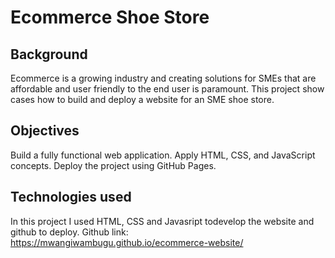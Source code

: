 # Ecommerce Shoe Store

## Background

Ecommerce is a growing industry and creating solutions for SMEs that are affordable and user friendly to the end user is paramount. This project show cases how to build and deploy a website for an SME shoe store.

## Objectives
Build a fully functional web application.
Apply HTML, CSS, and JavaScript concepts.
Deploy the project using GitHub Pages.

## Technologies used
In this project I used HTML, CSS and Javasript todevelop the website and github to deploy.
Github link: https://mwangiwambugu.github.io/ecommerce-website/
